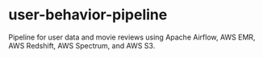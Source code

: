 # user-behavior-pipeline
Pipeline for user data and movie reviews using Apache Airflow, AWS EMR, AWS Redshift, AWS Spectrum, and AWS S3.

